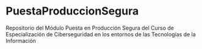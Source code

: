 # PuestaProduccionSegura
Repositorio del Módulo Puesta en Producción Segura del Curso de Especialización de Ciberseguridad en los entornos de las Tecnologías de la Información
